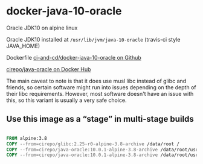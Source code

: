 # docker-java-10-oracle

Oracle JDK10 on alpine linux

Oracle JDK10 installed at `/usr/lib/jvm/java-10-oracle` (travis-ci style JAVA_HOME)


Dockerfile [ci-and-cd/docker-java-10-oracle on Github](https://github.com/ci-and-cd/docker-java-10-oracle)

[cirepo/java-oracle on Docker Hub](https://hub.docker.com/r/cirepo/java-oracle/)


The main caveat to note is that it does use musl libc instead of glibc and friends,
so certain software might run into issues depending on the depth of their libc requirements.
However, most software doesn't have an issue with this,
so this variant is usually a very safe choice.


## Use this image as a “stage” in multi-stage builds

```dockerfile

FROM alpine:3.8
COPY --from=cirepo/glibc:2.25-r0-alpine-3.8-archive /data/root /
COPY --from=cirepo/java-oracle:10.0.1-alpine-3.8-archive /data/root/usr/lib/jvm/java-10-oracle /usr/lib/jvm/java-10-oracle
COPY --from=cirepo/java-oracle:10.0.1-alpine-3.8-archive /data/root/usr/lib/jvm/java-10-oracle-jre /usr/lib/jvm/java-10-oracle-jre

```
